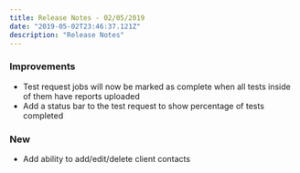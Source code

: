 ```yaml
---
title: Release Notes - 02/05/2019
date: "2019-05-02T23:46:37.121Z"
description: "Release Notes"
---
```


### Improvements

- Test request jobs will now be marked as complete when all tests inside of them
  have reports uploaded
- Add a status bar to the test request to show percentage of tests completed

### New

- Add ability to add/edit/delete client contacts
